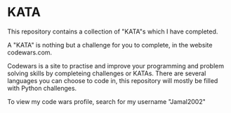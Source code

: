# KATA
This repository contains a collection of "KATA"s which I have completed.

A "KATA" is nothing but a challenge for you to complete, in the website codewars.com.

Codewars is a site to practise and improve your programming and problem solving skills by completeing challenges or KATAs. There are several languages you can choose to code in, this repository will mostly be filled with Python challenges.

To view my code wars profile, search for my username "Jamal2002"

